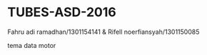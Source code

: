 # TUBES-ASD-2016
Fahru adi ramadhan/1301154141 &amp; Rifell noerfiansyah/1301150085

tema
data motor
